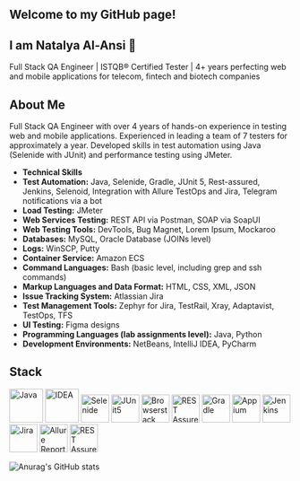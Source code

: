 ## Welcome to my GitHub page! 
## I am Natalya Al-Ansi 👋
Full Stack QA Engineer | ISTQB® Certified Tester | 4+ years perfecting web and mobile applications for telecom, fintech and biotech companies

## About Me
Full Stack QA Engineer with over 4 years of hands-on experience in testing web and mobile applications. Experienced in leading a team of 7 testers for approximately a year. Developed skills in test automation using Java (Selenide with JUnit) and performance testing using JMeter.

+ **Technical Skills**
+ **Test Automation:** Java, Selenide, Gradle, JUnit 5, Rest-assured, Jenkins, Selenoid, Integration with Allure TestOps and Jira, Telegram notifications via a bot
+ **Load Testing:** JMeter
+ **Web Services Testing:** REST API via Postman, SOAP via SoapUI
+ **Web Testing Tools:** DevTools, Bug Magnet, Lorem Ipsum, Mockaroo
+ **Databases:** MySQL, Oracle Database (JOINs level)
+ **Logs:** WinSCP, Putty
+ **Container Service:** Amazon ECS
+ **Command Languages:** Bash (basic level, including grep and ssh commands)
+ **Markup Languages and Data Format:** HTML, CSS, XML, JSON
+ **Issue Tracking System:** Atlassian Jira
+ **Test Management Tools:** Zephyr for Jira, TestRail, Xray, Adaptavist, TestOps, TFS
+ **UI Testing:** Figma designs
+ **Programming Languages (lab assignments level):** Java, Python
+ **Development Environments:** NetBeans, IntelliJ IDEA, PyCharm

## Stack
<a href="https://www.java.com/"><img src="media/logo/Java.svg" width="60" height="60"  alt="Java"/></a>
<a href="https://www.jetbrains.com/idea/"><img src="media/logo/Idea.svg" width="60" height="60"  alt="IDEA"/></a>
<a href="https://selenide.org"><img src="icons/selenide.svg" title="Selenide" alt="Selenide" width="50" height="50"/></a>
<a href="https://junit.org/junit5"><img src="icons/junit5.svg" title="JUnit5" alt="JUnit5" width="50" height="50"/></a>
<a href="https://www.browserstack.com/"><img src="media/logo/Browserstack.svg" width="50" height="50"  alt="Browserstack"/></a>
<a href="https://rest-assured.io"><img src="icons/rest_assured.svg" title="REST Assured" alt="REST Assured" width="50" height="50"/></a>
<a href="https://gradle.org"><img src="icons/gradle.svg" title="Gradle" alt="Gradle" width="50" height="50"/></a>
<a href="https://appium.io/"><img src="media/logo/Appium.svg" width="50" height="50"  alt="Appium"/></a>
<a href="https://www.jenkins.io"><img src="icons/jenkins.svg" title="Jenkins" alt="Jenkins" width="50" height="50"/></a>
<a href="https://www.atlassian.com/software/jira"><img src="icons/jira.svg" title="Jira" alt="Jira" width="50" height="50"/></a>
<a href="https://qameta.io/allure-report"><img src="icons/allure_report.svg" title="Allure Report" alt="Allure Report" width="50" height="50"/></a>
<a href="https://qameta.io"><img src="icons/allure_testops.svg" title="Allure Testops" alt="REST Assured" width="50" height="50"/></a>


![Anurag's GitHub stats](https://github-readme-stats.vercel.app/api?username=NatalyaAlAnsi&show_icons=true&bg_color=00000000)

<!--
**natalyaalansi/natalyaalansi** is a ✨ _special_ ✨ repository because its `README.md` (this file) appears on your GitHub profile.

